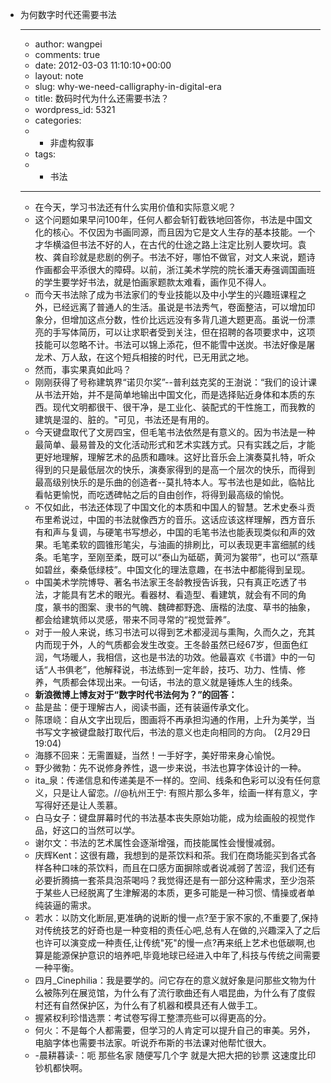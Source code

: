 - 为何数字时代还需要书法
    - ---
    - author: wangpei
    - comments: true
    - date: 2012-03-03 11:10:10+00:00
    - layout: note
    - slug: why-we-need-calligraphy-in-digital-era
    - title: 数码时代为什么还需要书法？
    - wordpress_id: 5321
    - categories:
    - - 非虚构叙事
    - tags:
    - - 书法
    - ---
    - 在今天，学习书法还有什么实用价值和实际意义呢？
    - 这个问题如果早问100年，任何人都会斩钉截铁地回答你，书法是中国文化的核心。不仅因为书画同源，而且因为它是文人生存的基本技能。一个才华横溢但书法不好的人，在古代的仕途之路上注定比别人要坎坷。袁枚、龚自珍就是悲剧的例子。书法不好，哪怕不做官，对文人来说，题诗作画都会平添很大的障碍。以前，浙江美术学院的院长潘天寿强调国画班的学生要学好书法，就是怕画家题款太难看，画作见不得人。
    - 而今天书法除了成为书法家们的专业技能以及中小学生的兴趣班课程之外，已经远离了普通人的生活。虽说是书法秀气，卷面整洁，可以增加印象分，但增加这点分数，性价比远远没有多背几道大题更高。虽说一份漂亮的手写体简历，可以让求职者受到关注，但在招聘的各项要求中，这项技能可以忽略不计。书法可以锦上添花，但不能雪中送炭。书法好像是屠龙术、万人敌，在这个短兵相接的时代，已无用武之地。
    - 然而，事实果真如此吗？
    - 刚刚获得了号称建筑界“诺贝尔奖”--普利兹克奖的王澍说：“我们的设计课从书法开始，并不是简单地输出中国文化，而是选择贴近身体和本质的东西。现代文明都很干、很干净，是工业化、装配式的干性施工，而我教的建筑是湿的、脏的。"可见，书法还是有用的。
    - 今天键盘取代了文房四宝，但毛笔书法依然是有意义的。因为书法是一种最简单、最易普及的文化活动形式和艺术实践方式。只有实践之后，才能更好地理解，理解艺术的品质和趣味。这好比音乐会上演奏莫扎特，听众得到的只是最低层次的快乐，演奏家得到的是高一个层次的快乐，而得到最高级别快乐的是乐曲的创造者--莫扎特本人。写书法也是如此，临帖比看帖更愉悦，而吃透碑帖之后的自由创作，将得到最高级的愉悦。
    - 不仅如此，书法还体现了中国文化的本质和中国人的智慧。艺术史泰斗贡布里希说过，中国的书法就像西方的音乐。这话应该这样理解，西方音乐有和声与复调，与硬笔书写想必，中国的毛笔书法也能表现类似和声的效果。毛笔柔软的圆锥形笔尖，与油画的排刷比，可以表现更丰富细腻的线条。毛笔字，至刚至柔，既可以“泰山为砥砺，黄河为裳带”，也可以“燕草如碧丝，秦桑低绿枝”。中国文化的理法意趣，在书法中都能得到呈现。
    - 中国美术学院博导、著名书法家王冬龄教授告诉我，只有真正吃透了书法，才能具有艺术的眼光。看器材、看造型、看建筑，就会有不同的角度，篆书的图案、隶书的气魄、魏碑都野逸、唐楷的法度、草书的抽象，都会给建筑师以灵感，带来不同寻常的“视觉营养”。
    - 对于一般人来说，练习书法可以得到艺术都浸润与熏陶，久而久之，充其内而现于外，人的气质都会发生改变。王冬龄虽然已经67岁，但面色红润，气场暖人，我相信，这也是书法的功效。他最喜欢《书谱》中的一句话“人书俱老”，他解释说，书法练到一定年龄，技巧、功力、性情、修养，气质都会体现出来。一句话，书法的意义就是锤炼人生的线条。
    - **新浪微博上博友对于“数字时代书法何为？”的回答：**
    - 盐是盐：便于理解古人，阅读书画，还有装逼传承文化。
    - 陈璟峣：自从文字出现后，图画将不再承担沟通的作用，上升为美学，当书写文字被键盘敲打取代后，书法的意义也走向相同的方向。 (2月29日 19:04)
    - 海豚不回来：无需置疑，当然！一手好字，美好带来身心愉悦。
    - 野少微勃：先不说修身养性，退一步来说，书法也算字体设计的一种。
    - ita_泉：传递信息和传递美是不一样的。空间、线条和色彩可以没有任何意义，只是让人留恋。//@杭州王宁: 有照片那么多年，绘画一样有意义，字写得好还是让人羡慕。
    - 白马女子：键盘屏幕时代的书法基本丧失原始功能，成为绘画般的视觉作品，好这口的当然可以学。
    - 谢尔文：书法的艺术属性会逐渐增强，而技能属性会慢慢减弱。
    - 庆辉Kent：这很有趣，我想到的是茶饮料和茶。我们在商场能买到各式各样各种口味的茶饮料，而且在口感方面摒除或者说减弱了苦涩，我们还有必要折腾搞一套茶具泡茶喝吗？我觉得还是有一部分这种需求，至少泡茶于某些人已经脱离了生津解渴的本质，更多可能是一种习惯、情操或者单纯装逼的需求。
    - 若水：以防文化断层,更准确的说断的慢一点?至于家不家的,不重要了,保持对传统技艺的好奇也是一种变相的责任心吧,总有人在做的,兴趣深入了之后也许可以演变成一种责任,让传统"死"的慢一点?再来纸上艺术也低碳啊,也算是能源保护意识的培养吧,毕竟地球已经进入中年了,科技与传统之间需要一种平衡。
    - 四月_Cinephilia：我是要学的。问它存在的意义就好象是问那些文物为什么被陈列在展览馆，为什么有了流行歌曲还有人唱昆曲，为什么有了度假村还有自然保护区，为什么有了机器和模具还有人做手工。
    - 握紧权利珍惜选票：考试卷写得工整漂亮些可以得更高的分。
    - 何火：不是每个人都需要，但学习的人肯定可以提升自己的审美。另外，电脑字体也需要书法家。听说乔布斯的书法课对他帮忙很大。
    - -晨耕暮读-：呃 那些名家 随便写几个字 就是大把大把的钞票 这速度比印钞机都快啊。
